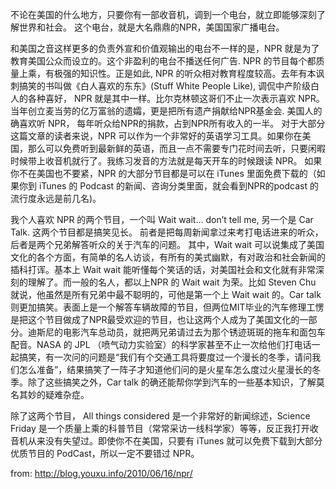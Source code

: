 

不论在美国的什么地方，只要你有一部收音机，调到一个电台，就立即能够深刻了解世界和社会。 这个电台，就是大名鼎鼎的NPR，美国国家广播电台。

和美国之音这样更多的负责外宣和价值观输出的电台不一样的是，NPR 就是为了教育美国公众而设立的。这个非盈利的电台不播送任何广告. NPR 的节目每个都质量上乘，有极强的知识性。正是如此, NPR 的听众相对教育程度较高。去年有本讽刺搞笑的书叫做《白人喜欢的东东》(Stuff White People Like), 调侃中产阶级白人的各种喜好， NPR 就是其中一样。比尔克林顿这哥们不止一次表示喜欢 NPR。 当年创立麦当劳的亿万富翁的遗孀，更是把所有遗产捐献给NPR基金会. 美国人的确喜欢听 NPR， 每年听众给NPR的捐款，占到NPR所有收入的一半。
对于大部分这篇文章的读者来说，NPR 可以作为一个非常好的英语学习工具。如果你在美国，那么可以免费听到最新鲜的英语，而且一点不需要专门花时间去听，只要闲暇时候带上收音机就行了。我练习发音的方法就是每天开车的时候跟读 NPR。 如果你不在美国也不要紧，NPR 的大部分节目都是可以在 iTunes 里面免费下载的（如果你到 iTunes 的 Podcast 的新闻、咨询分类里面，就会看到NPR的podcast 的流行度永远是前几名)。

我个人喜欢 NPR 的两个节目，一个叫 Wait wait… don’t tell me, 另一个是 Car Talk. 这两个节目都是搞笑见长。 前者是把每周新闻拿过来考打电话进来的听众，后者是两个兄弟解答听众的关于汽车的问题。 其中，Wait wait 可以说集成了美国文化的各个方面，有简单的名人访谈，有所有的美式幽默，有对政治和社会新闻的插科打诨。基本上 Wait wait 能听懂每个笑话的话，对美国社会和文化就有非常深刻的理解了。而一般的名人，都以上NPR 的 Wait wait 为荣。比如 Steven Chu 就说，他虽然是所有兄弟中最不聪明的，可他是第一个上 Wait wait 的。Car talk 则更加搞笑。表面上是一个解答车辆故障的节目，但两位MIT毕业的汽车修理工愣是把这个节目做成了NPR最受欢迎的节目，也让这两个人成为了美国文化的一部分。迪斯尼的电影汽车总动员，就把两兄弟请过去为那个锈迹斑斑的拖车和面包车配音。NASA 的 JPL （喷气动力实验室）的科学家甚至不止一次给他们打电话一起搞笑，有一次问的问题是“我们有个交通工具将要度过一个漫长的冬季，请问我们怎么准备”，结果搞笑了一阵子才知道他们问的是火星车怎么度过火星漫长的冬季。除了这些搞笑之外，Car talk 的确还能帮你学到汽车的一些基本知识，了解莫名其妙的疑难杂症。

除了这两个节目， All things considered 是一个非常好的新闻综述，Science Friday 是一个质量上乘的科普节目（常常采访一线科学家）等等，反正我打开收音机从来没有失望过。即使你不在美国，只要有 iTunes 就可以免费下载到大部分优质节目的 PodCast，所以一定不要错过 NPR。

from: http://blog.youxu.info/2010/06/16/npr/